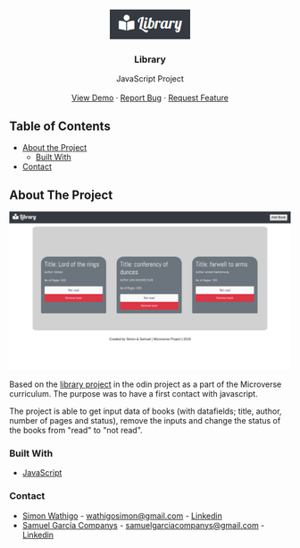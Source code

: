 <br />
<p align="center">
  <a href="#">
    <img src="images/logolibrary.png" alt="Logo">
  </a>

  <h3 align="center">Library</h3>

  <p align="center">
    JavaScript Project
    <br />
    <br />
    <a href="#">View Demo</a>
    ·
    <a href="https://github.com/samgaco/library/issues">Report Bug</a>
    ·
    <a href="https://github.com/samgaco/library/issues">Request Feature</a>
  </p>
</p>


<!-- TABLE OF CONTENTS -->
## Table of Contents

* [About the Project](#about-the-project)
  * [Built With](#built-with)
* [Contact](#Contact)




<!-- ABOUT THE PROJECT -->
## About The Project

  <a href="#">
    <img src="images/librarymain.png" alt="Logo">
  </a>

Based on the [ library project](https://www.theodinproject.com/courses/javascript/lessons/library) in the odin project as a part of the Microverse curriculum. The purpose was to have a first contact with javascript.

The project is able to get input data of books (with datafields; title, author, number of pages and status), remove the inputs and change the status of the books from "read" to "not read".


### Built With
* [JavaScript](https://www.javascript.com/)


### Contact

* [Simon Wathigo](https://github.com/wathigo) - wathigosimon@gmail.com - [Linkedin](https://www.linkedin.com/in/simon-wathigo-445370183/)
* [Samuel García Companys](https://github.com/samgaco) - samuelgarciacompanys@gmail.com - [Linkedin](https://www.linkedin.com/in/samuel-garc%C3%ADa-companys-0a848284/)
